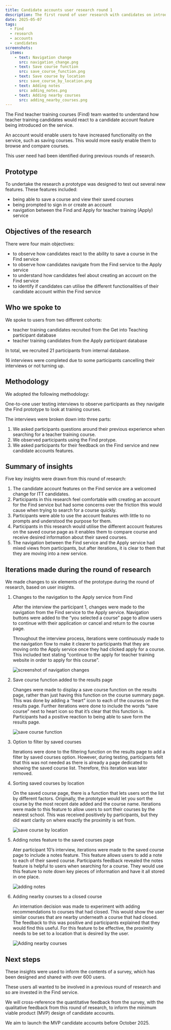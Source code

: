 ```yaml
---
title: Candidate accounts user research round 1
description: The first round of user research with candidates on introducing accounts onto Find
date: 2025-05-07
tags:
  - Find
  - research
  - accounts
  - candidates
screenshots:
  items:
    - text: Navigation change
      src: navigation_change.png
    - text: Save course function
      src: save_course_function.png
    - text: Save course by location
      src: save_course_by_location.png
    - text: Adding notes
      src: adding_notes.png
    - text: Adding nearby courses
      src: adding_nearby_courses.png
---
```


The Find teacher training courses (Find) team wanted to understand how teacher training candidates would react to a candidate account feature being introduced on the service.

An account would enable users to have increased functionality on the service, such as saving courses. This would more easily enable them to browse and compare courses.

This user need had been identified during previous rounds of research.

## Prototype

To undertake the research a prototype was designed to test out several new features. These features included:

- being able to save a course and view their saved courses
- being prompted to sign in or create an account
- navigation between the Find and Apply for teacher training (Apply) service

## Objectives of the research

There were four main objectives:

- to observe how candidates react to the ability to save a course in the Find service
- to observe how candidates navigate from the Find service to the Apply service
- to understand how candidates feel about creating an account on the Find service
- to identify if candidates can utilise the different functionalities of their candidate account within the Find service

## Who we spoke to

We spoke to users from two different cohorts:

- teacher training candidates recruited from the Get into Teaching participant database
- teacher training candidates from the Apply participant database

In total, we recruited 21 participants from internal database.

16 interviews were completed due to some participants cancelling their interviews or not turning up.

## Methodology

We adopted the following methodology:

One-to-one user testing interviews to observe participants as they navigate the Find prototype to look at training courses.

The interviews were broken down into three parts:

1. We asked participants questions around their previous experience when searching for a teacher training course.
2. We observed participants using the Find protype.
3. We asked participants for their feedback on the Find service and new candidate accounts features.

## Summary of insights

Five key insights were drawn from this round of research:

1. The candidate account features on the Find service are a welcomed change for ITT candidates.
2. Participants in this research feel comfortable with creating an account for the Find service but had some concerns over the friction this would cause when trying to search for a course quickly.
3. Participants were able to use the account features with little to no prompts and understood the purpose for them.
4. Participants in this research would utilise the different account features on the saved course page as it enables them to compare course and receive desired information about their saved courses.
5. The navigation between the Find service and the Apply service had mixed views from participants, but after iterations, it is clear to them that they are moving into a new service.

## Iterations made during the round of research

We made changes to six elements of the prototype during the round of research, based on user insights.

1. Changes to the navigation to the Apply service from Find

    After the interview the participant 1, changes were made to the navigation from the Find service to the Apply service. Navigation buttons were added to the “you selected a course” page to allow users to continue with their application or cancel and return to the course page.

    Throughout the interview process, iterations were continuously made to the navigation flow to make it clearer to participants that they are moving onto the Apply service once they had clicked apply for a course. This included text stating “continue to the apply for teacher training website in order to apply for this course”.

    ![screenshot of navigation changes](navigation_change.png)

2. Save course function added to the results page

    Changes were made to display a save course function on the results page, rather than just having this function on the course summary page. This was done by adding a “heart” icon to each of the courses on the results page. Further iterations were done to include the words “save course” next to heart icon so that it’s clear that this function is. Participants had a positive reaction to being able to save form the results page.

    ![save course function](save_course_function.png)

3. Option to filter by saved courses

    Iterations were done to the filtering function on the results page to add a filter by saved courses option. However, during testing, participants felt that this was not needed as there is already a page dedicated to showing the saved course list. Therefore, this iteration was later removed.

4. Sorting saved courses by location

    On the saved course page, there is a function that lets users sort the list by different factors. Originally, the prototype would let you sort the course by the most recent date added and the course name. Iterations were made to this feature to allow users to sort their courses by the nearest school. This was received positively by participants, but they did want clarity on where exactly the proximity is set from.

    ![save course by location](save_course_by_location.png)

5. Adding notes feature to the saved courses page

    Ater participant 10’s interview, iterations were made to the saved course page to include a notes feature. This feature allows users to add a note to each of their saved course. Participants feedback revealed the notes feature is helpful to users when searching for a course. They would use this feature to note down key pieces of information and have it all stored in one place.

    ![adding notes](adding_notes.png)

6. Adding nearby courses to a closed course

    An internation decision was made to experiment with adding recommendations to courses that had closed. This would show the user similar courses that are nearby underneath a course that had closed. The feedback to this was positive and participants explained that they would find this useful. For this feature to be effective, the proximity needs to be set to a location that is desired by the user.

    ![Adding nearby courses](adding_nearby_courses.png)

## Next steps

These insights were used to inform the contents of a survey, which has been designed and shared with over 600 users.

These users all wanted to be involved in a previous round of research and so are invested in the Find service.

We will cross-reference the quantitative feedback from the survey, with the qualitative feedback from this round of research, to inform the minimum viable product (MVP) design of candidate accounts.

We aim to launch the MVP candidate accounts before October 2025.
